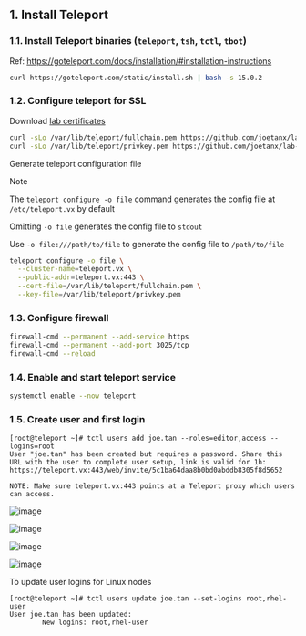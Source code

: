 ## 1. Install Teleport

### 1.1. Install Teleport binaries (`teleport`, `tsh`, `tctl`, `tbot`)

Ref: https://goteleport.com/docs/installation/#installation-instructions

```sh
curl https://goteleport.com/static/install.sh | bash -s 15.0.2
```

### 1.2. Configure teleport for SSL

Download [lab certificates](https://github.com/joetanx/lab-certs/)

```sh
curl -sLo /var/lib/teleport/fullchain.pem https://github.com/joetanx/lab-certs/raw/main/others/teleport.vx.pem
curl -sLo /var/lib/teleport/privkey.pem https://github.com/joetanx/lab-certs/raw/main/others/teleport.vx.key
```

Generate teleport configuration file

> [!Note]
>
> The `teleport configure -o file` command generates the config file at `/etc/teleport.vx` by default
>
> Omitting `-o file` generates the config file to `stdout`
>
> Use `-o file:///path/to/file` to generate the config file to `/path/to/file`

```sh
teleport configure -o file \
  --cluster-name=teleport.vx \
  --public-addr=teleport.vx:443 \
  --cert-file=/var/lib/teleport/fullchain.pem \
  --key-file=/var/lib/teleport/privkey.pem
```

### 1.3. Configure firewall

```sh
firewall-cmd --permanent --add-service https
firewall-cmd --permanent --add-port 3025/tcp
firewall-cmd --reload
```

### 1.4. Enable and start teleport service

```sh
systemctl enable --now teleport
```

### 1.5. Create user and first login

```console
[root@teleport ~]# tctl users add joe.tan --roles=editor,access --logins=root
User "joe.tan" has been created but requires a password. Share this URL with the user to complete user setup, link is valid for 1h:
https://teleport.vx:443/web/invite/5c1ba64daa8b0bd0abddb8305f8d5652

NOTE: Make sure teleport.vx:443 points at a Teleport proxy which users can access.
```

![image](https://github.com/joetanx/teleport/assets/90442032/befffe9b-d86e-4fdf-9d06-e0c4ec033347)

![image](https://github.com/joetanx/teleport/assets/90442032/27daeb1b-5748-4cd6-b889-b92b2f8ddc3a)

![image](https://github.com/joetanx/teleport/assets/90442032/45cd0047-319a-4a0c-a1f6-1c47a71c5c63)

![image](https://github.com/joetanx/teleport/assets/90442032/332b2d58-7b16-49c6-b439-2eb5180861b4)

To update user logins for Linux nodes

```console
[root@teleport ~]# tctl users update joe.tan --set-logins root,rhel-user
User joe.tan has been updated:
        New logins: root,rhel-user
```
